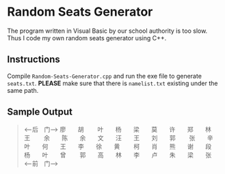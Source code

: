 # Random Seats Generator
The program written in Visual Basic by our school authority is too slow. Thus I code my own random seats generator using C++.
## Instructions
Compile `Random-Seats-Generator.cpp` and run the exe file to generate `seats.txt`. **PLEASE** make sure that there is `namelist.txt` existing under the same path.
## Sample Output
><--后　门-->
廖　　胡　　
叶　　杨　　梁　　莫　　许　　郑　　林　　王　　
余　　陈　　余　　文　　汪　　王　　刘　　郭　　
张　　辛　　叶　　何　　王　　李　　徐　　黄　　
柯　　肖　　熊　　谢　　段　　杨　　叶　　曾　　
郭　　高　　林　　李　　卢　　朱　　梁　　张　　
<--前　门-->
